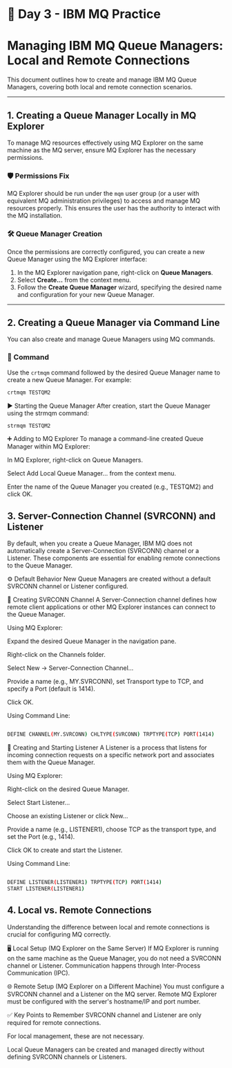 # 📘 Day 3 - IBM MQ Practice

# Managing IBM MQ Queue Managers: Local and Remote Connections

This document outlines how to create and manage IBM MQ Queue Managers, covering both local and remote connection scenarios.

---

## 1. Creating a Queue Manager Locally in MQ Explorer

To manage MQ resources effectively using MQ Explorer on the same machine as the MQ server, ensure MQ Explorer has the necessary permissions.

### 🛡️ Permissions Fix

MQ Explorer should be run under the `mqm` user group (or a user with equivalent MQ administration privileges) to access and manage MQ resources properly. This ensures the user has the authority to interact with the MQ installation.

### 🛠️ Queue Manager Creation

Once the permissions are correctly configured, you can create a new Queue Manager using the MQ Explorer interface:

1. In the MQ Explorer navigation pane, right-click on **Queue Managers**.
2. Select **Create...** from the context menu.
3. Follow the **Create Queue Manager** wizard, specifying the desired name and configuration for your new Queue Manager.

---

## 2. Creating a Queue Manager via Command Line

You can also create and manage Queue Managers using MQ commands.

### 📄 Command

Use the `crtmqm` command followed by the desired Queue Manager name to create a new Queue Manager. For example:

```bash
crtmqm TESTQM2
```
▶️ Starting the Queue Manager
After creation, start the Queue Manager using the strmqm command:
```bash
strmqm TESTQM2
```
➕ Adding to MQ Explorer
To manage a command-line created Queue Manager within MQ Explorer:

In MQ Explorer, right-click on Queue Managers.

Select Add Local Queue Manager... from the context menu.

Enter the name of the Queue Manager you created (e.g., TESTQM2) and click OK.

## 3. Server-Connection Channel (SVRCONN) and Listener

By default, when you create a Queue Manager, IBM MQ does not automatically create a Server-Connection (SVRCONN) channel or a Listener. These components are essential for enabling remote connections to the Queue Manager.

⚙️ Default Behavior
New Queue Managers are created without a default SVRCONN channel or Listener configured.

🔌 Creating SVRCONN Channel
A Server-Connection channel defines how remote client applications or other MQ Explorer instances can connect to the Queue Manager.

Using MQ Explorer:

Expand the desired Queue Manager in the navigation pane.

Right-click on the Channels folder.

Select New → Server-Connection Channel...

Provide a name (e.g., MY.SVRCONN), set Transport type to TCP, and specify a Port (default is 1414).

Click OK.

Using Command Line:

```bash

DEFINE CHANNEL(MY.SVRCONN) CHLTYPE(SVRCONN) TRPTYPE(TCP) PORT(1414)
```
📡 Creating and Starting Listener
A Listener is a process that listens for incoming connection requests on a specific network port and associates them with the Queue Manager.

Using MQ Explorer:

Right-click on the desired Queue Manager.

Select Start Listener...

Choose an existing Listener or click New...

Provide a name (e.g., LISTENER1), choose TCP as the transport type, and set the Port (e.g., 1414).

Click OK to create and start the Listener.

Using Command Line:

```bash

DEFINE LISTENER(LISTENER1) TRPTYPE(TCP) PORT(1414)
START LISTENER(LISTENER1)
```
## 4. Local vs. Remote Connections

Understanding the difference between local and remote connections is crucial for configuring MQ correctly.

🖥️ Local Setup (MQ Explorer on the Same Server)
If MQ Explorer is running on the same machine as the Queue Manager, you do not need a SVRCONN channel or Listener. Communication happens through Inter-Process Communication (IPC).

🌐 Remote Setup (MQ Explorer on a Different Machine)
You must configure a SVRCONN channel and a Listener on the MQ server. Remote MQ Explorer must be configured with the server's hostname/IP and port number.

✅ Key Points to Remember
SVRCONN channel and Listener are only required for remote connections.

For local management, these are not necessary.

Local Queue Managers can be created and managed directly without defining SVRCONN channels or Listeners.



